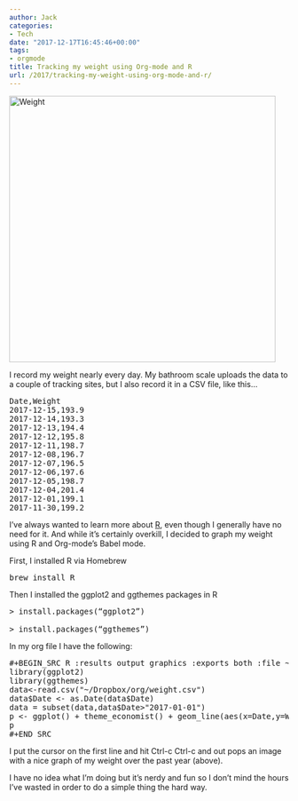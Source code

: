 ```yaml
---
author: Jack
categories:
- Tech
date: "2017-12-17T16:45:46+00:00"
tags:
- orgmode
title: Tracking my weight using Org-mode and R
url: /2017/tracking-my-weight-using-org-mode-and-r/
---
```

<img title="weight.png" src="/img/2017/12/weight.png" alt="Weight" width="480" height="480" border="0" />

I record my weight nearly every day. My bathroom scale uploads the data to a couple of tracking sites, but I also record it in a CSV file, like this…

<pre>Date,Weight
2017-12-15,193.9
2017-12-14,193.3
2017-12-13,194.4
2017-12-12,195.8
2017-12-11,198.7
2017-12-08,196.7
2017-12-07,196.5
2017-12-06,197.6
2017-12-05,198.7
2017-12-04,201.4
2017-12-01,199.1
2017-11-30,199.2</pre>

I’ve always wanted to learn more about [R][1], even though I generally have no need for it. And while it’s certainly overkill, I decided to graph my weight using R and Org-mode’s Babel mode.

First, I installed R via Homebrew

<pre>brew install R</pre>

Then I installed the ggplot2 and ggthemes packages in R

<pre>&gt; install.packages(“ggplot2”)<br /><br />&gt; install.packages(“ggthemes”)</pre>

In my org file I have the following:

<pre>#+BEGIN_SRC R :results output graphics :exports both :file ~/Dropbox/org/img/weight.png
library(ggplot2)
library(ggthemes)
data&lt;-read.csv("~/Dropbox/org/weight.csv")
data$Date &lt;- as.Date(data$Date)
data = subset(data,data$Date&gt;"2017-01-01")
p &lt;- ggplot() + theme_economist() + geom_line(aes(x=Date,y=Weight), data=data, size=1.5) + ylim(150,205)
p
#+END_SRC</pre>

I put the cursor on the first line and hit Ctrl-c Ctrl-c and out pops an image with a nice graph of my weight over the past year (above).

I have no idea what I’m doing but it’s nerdy and fun so I don’t mind the hours I’ve wasted in order to do a simple thing the hard way.

 [1]: https://www.r-project.org